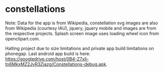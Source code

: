 constellations
==============

Note: Data for the app is from Wikipedia, constellation svg images are also from Wikipedia (courtesy IAU), jquery, jquery mobile and images are from the respective projects. Splash screen image uses loading wheel icon from openclipart.com.

Halting project due to size limitations and private app build limitations on phonegap. Last android app build is here: https://googledrive.com/host/0B4-Z7xli-tn6MkxMZ2JvR3Zjazg/Constellations-debug.apk. 
